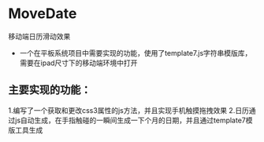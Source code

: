 # MoveDate
移动端日历滑动效果

- 一个在平板系统项目中需要实现的功能，使用了template7.js字符串模版库，需要在ipad尺寸下的移动端环境中打开

## 主要实现的功能：
1.编写了一个获取和更改css3属性的js方法，并且实现手机触摸拖拽效果
2.日历通过js自动生成，在手指触碰的一瞬间生成一下个月的日期，并且通过template7模版工具生成
